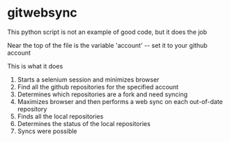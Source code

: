 # gitwebsync

This python script is not an example of good code, but it does the job

Near the top of the file is the variable 'account' -- set it to your github account

This is what it does

1) Starts a selenium session and minimizes browser
2) Find all the github repositories for the specified account
3) Determines which repositories are a fork and need syncing
4) Maximizes browser and then performs a web sync on each out-of-date repository
5) Finds all the local repositories
6) Determines the status of the local repositories
7) Syncs were possible
 
